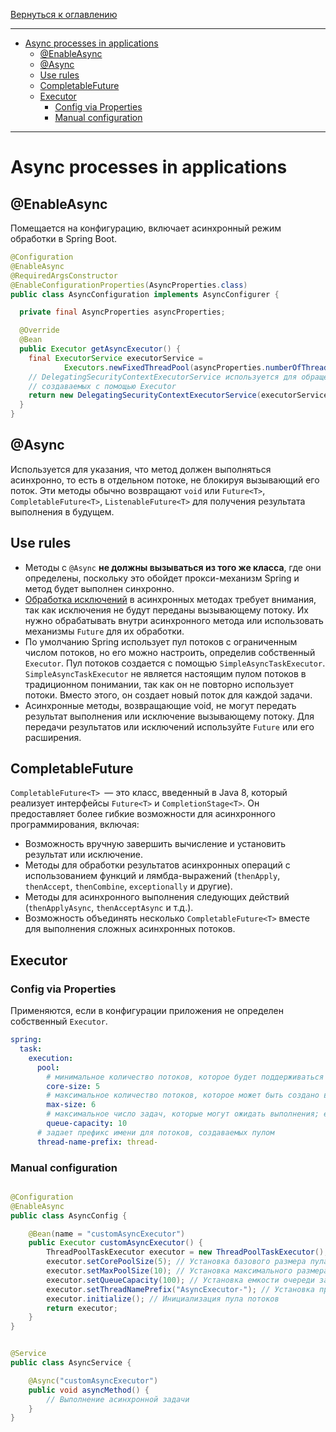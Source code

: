 [Вернуться к оглавлению](https://github.com/engine-it-in/different-level-task/blob/main/README.md)
***
* [Async processes in applications](#async-processes-in-applications)
  * [@EnableAsync](#enableasync)
  * [@Async](#async)
  * [Use rules](#use-rules)
  * [CompletableFuture<T>](#completablefuture-t)
  * [Executor](#executor)
    * [Config via Properties](#config-via-properties)
    * [Manual configuration](#manual-configuration)
***

# Async processes in applications

## @EnableAsync

Помещается на конфигурацию, включает асинхронный режим обработки в Spring Boot.

```java
@Configuration
@EnableAsync
@RequiredArgsConstructor
@EnableConfigurationProperties(AsyncProperties.class)
public class AsyncConfiguration implements AsyncConfigurer {

  private final AsyncProperties asyncProperties;

  @Override
  @Bean
  public Executor getAsyncExecutor() {
    final ExecutorService executorService =
            Executors.newFixedThreadPool(asyncProperties.numberOfThreads());
    // DelegatingSecurityContextExecutorService используется для обращения к SecurityContextHolder внутри нитей,
    // создаваемых с помощью Executor
    return new DelegatingSecurityContextExecutorService(executorService);
  }
}
```

## @Async

Используется для указания, что метод должен выполняться асинхронно, то есть в отдельном потоке, не блокируя вызывающий
его поток. Эти методы обычно возвращают `void` или `Future<T>`, `CompletableFuture<T>`, `ListenableFuture<T>` для
получения
результата выполнения в будущем.

## Use rules

- Методы с `@Async` **не должны вызываться из того же класса**, где они определены, поскольку это обойдет
  прокси-механизм Spring и метод будет выполнен синхронно.
- [Обработка исключений](../first%20level/ecxeptions/README) в асинхронных методах требует внимания, так как исключения не будут
  переданы вызывающему потоку. Их нужно обрабатывать внутри асинхронного метода или использовать механизмы `Future` для
  их обработки.
- По умолчанию Spring использует пул потоков с ограниченным числом потоков, но его можно настроить, определив
  собственный `Executor`. Пул потоков создается с помощью `SimpleAsyncTaskExecutor`. `SimpleAsyncTaskExecutor` не
  является настоящим пулом потоков в традиционном понимании, так как он не повторно использует потоки. Вместо этого, он
  создает новый поток для каждой задачи.
- Асинхронные методы, возвращающие void, не могут передать результат выполнения или исключение вызывающему потоку. Для
  передачи результатов или исключений используйте `Future` или его расширения.

## CompletableFuture<T>

`CompletableFuture<T> `— это класс, введенный в Java 8, который реализует интерфейсы `Future<T>` и `CompletionStage<T>`.
Он предоставляет более гибкие возможности для асинхронного программирования, включая:

- Возможность вручную завершить вычисление и установить результат или исключение.
- Методы для обработки результатов асинхронных операций с использованием функций и лямбда-выражений (`thenApply`,
  `thenAccept`, `thenCombine`, `exceptionally` и другие).
- Методы для асинхронного выполнения следующих действий (`thenApplyAsync`, `thenAcceptAsync` и т.д.).
- Возможность объединять несколько `CompletableFuture<T>` вместе для выполнения сложных асинхронных потоков.

## Executor

### Config via Properties

Применяются, если в конфигурации приложения не определен собственный `Executor`.

```yaml
spring:
  task:
    execution:
      pool:
        # минимальное количество потоков, которое будет поддерживаться в пуле, даже если они простаивают
        core-size: 5
        # максимальное количество потоков, которое может быть создано в пуле для обработки задач
        max-size: 6
        # максимальное число задач, которые могут ожидать выполнения; если очередь полна, то создаются новые потоки, пока их число не достигнет maxPoolSize
        queue-capacity: 10
      # задает префикс имени для потоков, создаваемых пулом
      thread-name-prefix: thread-
```
### Manual configuration

```java

@Configuration
@EnableAsync
public class AsyncConfig {

    @Bean(name = "customAsyncExecutor")
    public Executor customAsyncExecutor() {
        ThreadPoolTaskExecutor executor = new ThreadPoolTaskExecutor();
        executor.setCorePoolSize(5); // Установка базового размера пула потоков
        executor.setMaxPoolSize(10); // Установка максимального размера пула потоков
        executor.setQueueCapacity(100); // Установка емкости очереди задач ожидающих выполнения
        executor.setThreadNamePrefix("AsyncExecutor-"); // Установка префикса имени потоков
        executor.initialize(); // Инициализация пула потоков
        return executor;
    }
}
```

```java

@Service
public class AsyncService {

    @Async("customAsyncExecutor")
    public void asyncMethod() {
        // Выполнение асинхронной задачи
    }
}
```